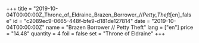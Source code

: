 +++
title = "2019-10-04T00:00:00Z_Throne_of_Eldraine_Brazen_Borrower_//_Petty_Theft_[en]_false"
id = "c2089ec9-0665-448f-bfe9-d181de127814"
date = "2019-10-04T00:00:00Z"
name = "Brazen Borrower // Petty Theft"
lang = ["en"]
price = "14.48"
quantity = 4
foil = false
set = "Throne of Eldraine"
+++
